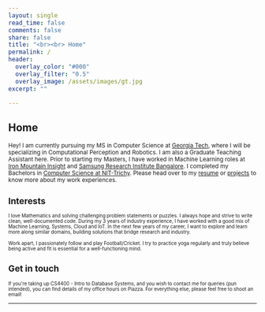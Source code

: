 ```yaml
---
layout: single
read_time: false
comments: false
share: false
title: "<br><br> Home"
permalink: /
header:
  overlay_color: "#000"
  overlay_filter: "0.5"
  overlay_image: /assets/images/gt.jpg
excerpt: ""

---
```


## Home

<small> Hey! I am currently pursuing my MS in Computer Science at [Georgia Tech](https://www.gatech.edu/), where I will be specializing in Computational Perception and Robotics. I am also a Graduate Teaching Assistant here. Prior to starting my Masters, I have worked in Machine Learning roles at [Iron Mountain Insight](https://www.ironmountain.com/services/content-service-platform) and [Samsung Research Institute Bangalore](https://research.samsung.com/sri-b). I completed my Bachelors in [Computer Science at NIT-Trichy](https://www.nitt.edu/home/academics/departments/cse/). Please head over to my [resume](/resume) or [projects](/projects) to know more about my work experiences.

## Interests

<small> I love Mathematics and solving challenging problem statements or puzzles. I always hope and strive to write clean, well-documented code. During my 3 years of industry experience, I have worked with a good mix of Machine Learning, Systems, Cloud and IoT. In the next few years of my career, I want to explore and learn more along similar domains, building solutions that bridge research and industry.  </small>

<small> Work apart, I passionately follow and play Football/Cricket. I try to practice yoga regularly and truly believe being active and fit is essential for a well-functioning mind. </small>

## Get in touch

<small> If you're taking up CS4400 - Intro to Database Systems, and you wish to contact me for queries (pun intended), you can find details of my office hours on Piazza. For everything else, please feel free to shoot an email! </small>


<div id='featured'></div>


---
